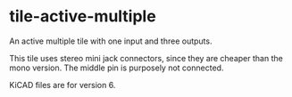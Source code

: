 # tile-active-multiple

An active multiple tile with one input and three outputs.

This tile uses stereo mini jack connectors, since they are cheaper than the mono version.
The middle pin is purposely not connected.

KiCAD files are for version 6.
